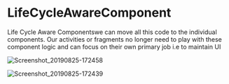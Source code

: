 # LifeCycleAwareComponent

Life Cycle Aware Componentswe can move all this code to the individual components. Our activities or fragments no longer need to play with these component logic and can focus on their own primary job i.e to maintain UI


![Screenshot_20190825-172458](https://user-images.githubusercontent.com/39657409/63649721-cfe11a00-c75e-11e9-942b-0a9a4f3c18a6.png)

![Screenshot_20190825-172439](https://user-images.githubusercontent.com/39657409/63649728-f010d900-c75e-11e9-8d01-7f8e08597eeb.png)
